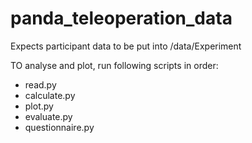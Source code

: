 # panda_teleoperation_data
Expects participant data to be put into /data/Experiment

TO analyse and plot, run following scripts in order:
- read.py
- calculate.py
- plot.py
- evaluate.py
- questionnaire.py
